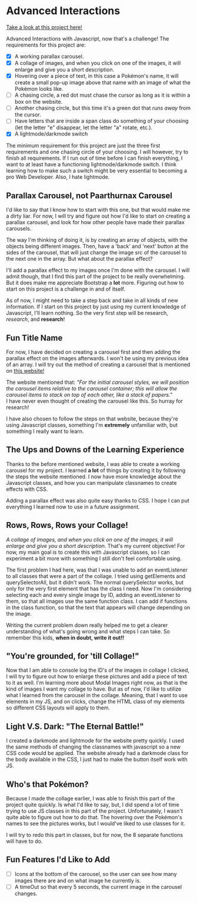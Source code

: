 # Advanced Interactions
[Take a look at this project here!](https://besartelezi.github.io/advanced-interactions/)

Advanced Interactions with Javascript, now that's a challenge! The requirements for this project are:
- [x] A working parallax carousel.
- [x] A collage of images, and when you click on one of the images, it will enlarge and give you a short description.
- [x] Hovering over a piece of text, in this case a Pokémon's name, it will create a small pop-up image above that name with an image of what the Pokémon looks like.
- [ ] A chasing circle, a red dot must chase the cursor as long as it is within a box on the website.
- [ ] Another chasing circle, but this time it's a green dot that *runs away* from the cursor.
- [ ] Have letters that are inside a span class do something of your choosing (let the letter "e" disappear, let the letter "a" rotate, etc.).
- [x] A lightmode/darkmode switch

The minimum requirement for this project are just the three first requirements and one chasing circle of your choosing. I will however, try to finish all requirements. If I run out of time before I can finish everything, I want to at least have a functioning lightmode/darkmode switch. I think learning how to make such a switch might be very essential to becoming a pro Web Developer. Also, I hate lightmode. 

## Parallax Carousel, not Paarthurnax Carousel
I'd like to say that I know how to start with this one, but that would make me a dirty liar. For now, I will try and figure out how I'd like to start on creating a parallax carousel, and look for how other people have made their parallax carousels. </br>

The way I'm thinking of doing it, is by creating an array of objects, with the objects being different images. Then, have a 'back' and 'next' button at the sides of the carousel, that will just change the image src of the carousel to the next one in the array. But what about the parallax effect? <br>

I'll add a parallax effect to my images once I'm done with the carousel. I will admit though, that I find this part of the project to be really overwhelming. But it does make me appreciate Bootstrap a **lot** more. Figuring out how to start on this project is a challenge in and of itself.

As of now, I might need to take a step back and take in all kinds of new information. If I start on this project by just using my current knowledge of Javascript, I'll learn nothing. So the very first step will be research, *research*, and **research**!

## Fun Title Name
For now, I have decided on creating a carousel first and then adding the parallax effect on the images afterwards. I won't be using my previous idea of an array. I will try out the method of creating a carousel that is mentioned on [this website!](https://engineertodeveloper.com/create-a-carousel-with-vanilla-javascript/) <br>

The website mentioned that: *"For the initial carousel styles, we will position the carousel items relative to the carousel container; this will allow the carousel items to stack on top of each other, like a stack of papers."* </br>I have never even thought of creating the carousel like this. So hurray for research! <br>

I have also chosen to follow the steps on that website, because they're using Javascript classes, something I'm **extremely** unfamiliar with, but something I really want to learn. 

## The Ups and Downs of the Learning Experience
Thanks to the before mentioned website, I was able to create a working carousel for my project. I learned **a lot** of things by creating it by following the steps the website mentioned. I now have more knowledge about the Javascript classes, and how you can manipulate classnames to create effects with CSS. 

Adding a parallax effect was also quite easy thanks to CSS. I hope I can put everything I learned now to use in a future assignment.

## Rows, Rows, Rows your Collage!
*A collage of images, and when you click on one of the images, it will enlarge and give you a short description.* That's my current objective! For now, my main goal is to create this with Javascript classes, so I can experiment a bit more with something I still don't feel comfortable using. <br>

The first problem I had here, was that I was unable to add an eventListener to all classes that were a part of the collage. I tried using getElements and querySelectorAll, but it didn't work. The normal querySelector works, but only for the very first element that has the class I need. Now I'm considering selecting each and every single image by ID, adding an eventListener to them, so that all images use the same function class. I can add if functions in the class function, so that the text that appears will change depending on the image. <br>

Writing the current problem down really helped me to get a clearer understanding of what's going wrong and what steps I can take. So remember this kids, **when in doubt, write it out!!**

## "You're grounded, for 'till Collage!"
Now that I am able to console log the ID's of the images in collage I clicked, I will try to figure out how to enlarge these pictures and add a piece of text to it as well. I'm learning more about Modal Images right now, as that is the kind of images I want my collage to have. But as of now, I'd like to utilize what I learned from the carousel in the collage. Meaning, that I want to use elements in my JS, and on clicks, change the HTML class of my elements so different CSS layouts will apply to them. </br>

## Light V.S. Dark: "The Eternal Battle!"
I created a darkmode and lightmode for the website pretty quickly. I used the same methods of changing the classnames with javascript so a new CSS code would be applied. The website already had a darkmode class for the body available in the CSS, I just had to make the button itself work with JS.

## Who's that Pokémon?
Because I made the collage earlier, I was able to finish this part of the project quite quickly. Is what I'd like to say, but, I did spend a lot of time trying to use JS classes in this part of the project. Unfortunately, I wasn't quite able to figure out how to do that. The hovering over the Pokémon's names to see the pictures works, but I would've liked to use classes for it. </br>

I will try to redo this part in classes, but for now, the 8 separate functions will have to do.

## Fun Features I'd Like to Add
- [ ] Icons at the bottom of the carousel, so the user can see how many images there are and on what image he currently is.
- [ ] A timeOut so that every 5 seconds, the current image in the carousel changes.